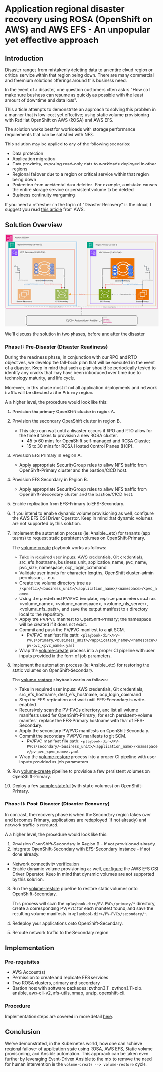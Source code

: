 # Application regional disaster recovery using ROSA (OpenShift on AWS) and AWS EFS - An unpopular yet effective approach


## Introduction

Disaster ranges from mistakenly deleting data to an entire cloud region or critical service within that region being down. There are many commercial and freemium solutions offerings around this business need.

In the event of a disaster, one question customers often ask is "How do I make sure business can resume as quickly as possible with the least amount of downtime and data loss".

This article attempts to demonstrate an approach to solving this problem in a manner that is low-cost yet effective; using static volume provisioning with RedHat OpenShift on AWS (ROSA) and AWS EFS. 

The solution works best for workloads with storage performance requirements that can be satisfied with NFS. 

This solution may be applied to any of the following scenarios:

- Data protection
- Application migration
- Data proximity, exposing read-only data to workloads deployed in other regions
- Regional failover due to a region or critical service within that region being down
- Protection from accidental data deletion. For example, a mistake causes the entire storage service or persistent volume to be deleted
- Business continuity wargaming


If you need a refresher on the topic of "Disaster Recovery" in the cloud, I suggest you read [this article](https://aws.amazon.com/what-is/disaster-recovery/) from AWS.

## Solution Overview

![regional-dr-efs-diagram.jpg](assets/regional-dr-efs-architecture.jpg)

We'll discuss the solution in two phases, before and after the disaster.

### Phase I: Pre-Disaster (Disaster Readiness)

During the readiness phase, in conjunction with our RPO and RTO objectives, we develop the fall-back plan that will be executed in the event of a disaster. Keep in mind that such a plan should be periodically tested to identify any cracks that may have been introduced over time due to technology maturity, and life cycle. 

Moreover, in this phase most if not all application deployments and network traffic will be directed at the Primary region.

A a higher level, the procedure would look like this:

1. Provision the primary OpenShift cluster in region A.
2. Provision the secondary OpenShift cluster in region B.
     - This step can wait until a disaster occurs if RPO and RTO allow for the time it takes to provision a new ROSA cluster. 
       - 45 to 60 mins for OpenShift self-managed and ROSA Classic;
       - 15 to 30 mins for ROSA Hosted Control Planes (HCP).
3. Provision EFS Primary in Region A.
     - Apply appropriate SecurityGroup rules to allow NFS traffic from OpenShift-Primary cluster and the bastion/CICD host.
4. Provision EFS Secondary in Region B.
     - Apply appropriate SecurityGroup rules to allow NFS traffic from OpenShift-Secondary cluster and the bastion/CICD host.
5. Enable replication from EFS-Primary to EFS-Secondary.
6. If you intend to enable dynamic volume provisioning as well, [configure](https://cloud.redhat.com/experts/rosa/aws-efs/) the AWS EFS CSI Driver Operator. Keep in mind that dynamic volumes are not supported by this solution.
7. Implement the automation process (ie: Ansible...etc) for tenants (app teams) to request static persistent volumes on OpenShift-Primary.

    The [volume-create](./volume-create.yaml) playbook works as follows:
    - Take in required user inputs: AWS credentials, Git credentials, src_efs_hostname, business_unit, application_name, pvc_name, pvc_size, namespace, ocp_login_command
    - Validate user inputs for character lengths, OpenShift cluster-admin permission, ...etc.
    - Create the volume directory tree as: `/<prefix>/<business_unit>/<application_name>/<namespace>/<pvc_name>`.
    - Using the predefined PV/PVC template, replace parameters such as <volume_name>, <volume_namespace>, <volume_nfs_server>, <volume_nfs_path>, and save the output manifest to a directory local to the repository.
    - Apply the PV/PVC manifest to OpenShift-Primary; the namespace will be created if it does not exist.
    - Commit and push the PV/PVC manifest to a git SCM.
      - PV/PVC manifest file path: `<playbook-dir>/PV-PVCs/primary/<business_unit>/<application_name>/<namespace>/pv-pvc_<pvc_name>.yaml`
    - Wrap the [volume-create](.ci/volume-create.sh) process into a proper CI pipeline with user inputs provided in the form of job parameters.
8. Implement the automation process (ie: Ansible..etc) for restoring the static volumes on OpenShift-Secondary.

    The [volume-restore](./volume-restore.yaml) playbook works as follows:

     - Take in required user inputs: AWS credentials, Git credentials, src_efs_hostname, dest_efs_hostname, ocp_login_command
     - Stop the EFS replication and wait until EFS-Secondary is write-enabled.
     - Recursively scan the PV-PVCs directory, and list all volume manifests used for OpenShift-Primary; for each persistent-volume manifest, replace the EFS-Primary hostname with that of EFS-Secondary.
     - Apply the secondary PV/PVC manifests on OpenShit-Secondary.
     - Commit the secondary PV/PVC manifests to git SCM.
       - PV/PVC manifest file path: `<playbook-dir>/PV-PVCs/secondary/<business_unit>/<application_name>/<namespace>/pv-pvc_<pvc_name>.yaml`
     - Wrap the [volume-restore](.ci/volume-restore.sh) process into a proper CI pipeline with user inputs provided as job parameters.

9. Run [volume-create](.ci/volume-create.sh) pipeline to provision a few persistent volumes on OpenShift-Primary.
10. Deploy a few [sample stateful](./sample-apps/) (with static volumes) on OpenShift-Primary.

### Phase II: Post-Disaster (Disaster Recovery)

In contrast, the recovery phase is when the Secondary region takes over and becomes Primary, applications are redeployed (if not already) and network traffic is rerouted.

A a higher level, the procedure would look like this:

1. Provision OpenShift-Secondary in Region B - If not provisioned already.
2. Integrate OpenShift-Secondary with EFS-Secondary instance - if not done already.

  - Network connectivity verification
  - Enable dynamic volume provisioning as well, [configure](https://cloud.redhat.com/experts/rosa/aws-efs/) the AWS EFS CSI Driver Operator. Keep in mind that dynamic volumes are not supported by this solution.
3. Run the [volume-restore](.ci/volume-restore.sh) pipeline to restore static volumes onto OpenShift-Secondary.

    This process will scan the `<playbook-dir>/PV-PVCs/primary/*` directory, create a corresponding PV/PVC for each manifest found; and save the resulting volume manifests in `<playbook-dir>/PV-PVCs/secondary/*`.

4. Redeploy your applications onto OpenShift-Secondary.
5. Reroute network traffic to the Secondary region.

## Implementation

### Pre-requisites
- AWS Account(s)
- Permission to create and replicate EFS services
- Two ROSA clusters, primary and secondary
- Bastion host with software packages: python3.11, python3.11-pip, ansible, aws-cli-v2, nfs-utils, nmap, unzip, openshift-cli. 

### Procedure

Implementation steps are covered in more detail [here](./Implementation.md).

## Conclusion

We've demonstrated, in the Kubernetes world, how one can achieve regional failover of application state using ROSA, AWS EFS, Static volume provisioning, and Ansible automation. This approach can be taken even further by leveraging Event-Driven Ansible to the mix to remove the need for human intervention in the `volume-create --> volume-restore` cycle.
